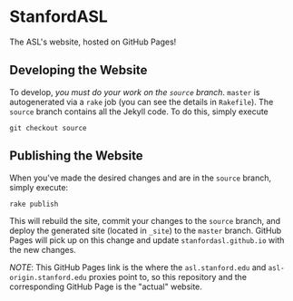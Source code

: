 # StanfordASL
The ASL's website, hosted on GitHub Pages!

## Developing the Website
To develop, *you must do your work on the `source` branch*. `master` is autogenerated via a `rake` job (you can see the details in `Rakefile`). The `source` branch contains all the Jekyll code. To do this, simply execute
```
git checkout source
```

## Publishing the Website
When you've made the desired changes and are in the `source` branch, simply execute:
```
rake publish
```
This will rebuild the site, commit your changes to the `source` branch, and deploy the generated site (located in `_site`) to the `master` branch. GitHub Pages will pick up on this change and update `stanfordasl.github.io` with the new changes.

*NOTE*: This GitHub Pages link is the where the `asl.stanford.edu` and `asl-origin.stanford.edu` proxies point to, so this repository and the corresponding GitHub Page is the "actual" website.
